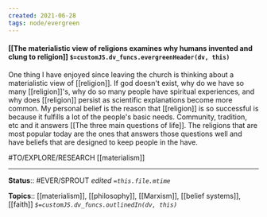 ```yaml
---
created: 2021-06-28
tags: node/evergreen
---
```


#### [[The materialistic view of religions examines why humans invented and clung to religion]] `$=customJS.dv_funcs.evergreenHeader(dv, this)`

One thing I have enjoyed since leaving the church is thinking about a materialistic view of [[religion]]. If god doesn't exist, why do we have so many [[religion]]'s, why do so many people have spiritual experiences, and why does [[religion]] persist as scientific explanations become more common. My personal belief is the reason that [[religion]] is so successful is because it fulfills a lot of the people's basic needs. Community, tradition, etc and it answers [[The three main questions of life]]. The religions that are most popular today are the ones that answers those questions well and have beliefs that are designed to keep people in the have. 

#TO/EXPLORE/RESEARCH [[materialism]]

---

**Status**:: #EVER/SPROUT 
*edited `=this.file.mtime`*

**Topics**:: [[materialism]], [[philosophy]], [[Marxism]], [[belief systems]], [[faith]] 
*`$=customJS.dv_funcs.outlinedIn(dv, this)`*

